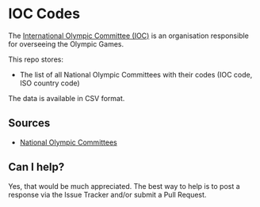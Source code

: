 # IOC Codes

The [International Olympic Committee (IOC)](https://www.olympics.com/ioc/overview) is an organisation responsible for overseeing the Olympic Games. 

This repo stores:

+ The list of all National Olympic Committees with their codes (IOC code, ISO country code)

The data is available in CSV format.

## Sources

+ [National Olympic Committees](https://www.olympics.com/ioc/national-olympic-committees)

## Can I help?

Yes, that would be much appreciated. The best way to help is to post a response via the Issue Tracker and/or submit a Pull Request.

